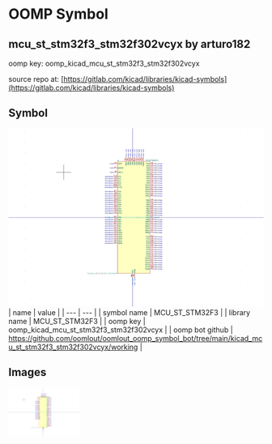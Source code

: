 # OOMP Symbol  
## mcu_st_stm32f3_stm32f302vcyx  by arturo182  
  
oomp key: oomp_kicad_mcu_st_stm32f3_stm32f302vcyx  
  
source repo at: [https://gitlab.com/kicad/libraries/kicad-symbols](https://gitlab.com/kicad/libraries/kicad-symbols)  
## Symbol  
  
[![working.png](working_600.png)](working.png)  
| name | value | 
| --- | --- | 
| symbol name | MCU_ST_STM32F3 | 
| library name | MCU_ST_STM32F3 | 
| oomp key | oomp_kicad_mcu_st_stm32f3_stm32f302vcyx | 
| oomp bot github | https://github.com/oomlout/oomlout_oomp_symbol_bot/tree/main/kicad_mcu_st_stm32f3_stm32f302vcyx/working | 
## Images  
  
[![working.png](working_140.png)](working.png)  

